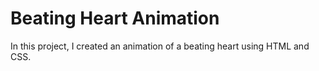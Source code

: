 # Beating Heart Animation

In this project, I created an animation of a beating heart using HTML and CSS.

